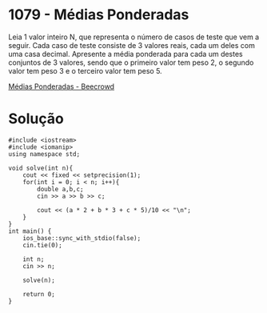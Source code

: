 # 1079 - Médias Ponderadas

Leia 1 valor inteiro N, que representa o número de casos de teste que vem a seguir. Cada caso de teste consiste de 3 valores reais, cada um deles com uma casa decimal. Apresente a média ponderada para cada um destes conjuntos de 3 valores, sendo que o primeiro valor tem peso 2, o segundo valor tem peso 3 e o terceiro valor tem peso 5.

[Médias Ponderadas - Beecrowd](https://www.beecrowd.com.br/judge/pt/runs/code/37087418)

# Solução

```
#include <iostream>
#include <iomanip>
using namespace std;

void solve(int n){
    cout << fixed << setprecision(1);
    for(int i = 0; i < n; i++){
        double a,b,c;
        cin >> a >> b >> c;
        
        cout << (a * 2 + b * 3 + c * 5)/10 << "\n";
    }
}
int main() {
    ios_base::sync_with_stdio(false); 
    cin.tie(0);

    int n;
    cin >> n;

    solve(n);

    return 0;
}
```
